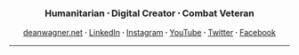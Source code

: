 <h3 align="center">Humanitarian 𐤟 Digital Creator 𐤟 Combat Veteran</h3>
<div align="center"><a href="https://deanwagner.net/">deanwagner.net</a> 𐤟 <a href="https://www.linkedin.com/in/deanrwagner/">LinkedIn</a> 𐤟 <a href="https://www.instagram.com/dean.r.wagner/">Instagram</a> 𐤟 <a href="https://www.youtube.com/DeanWagner12B">YouTube</a> 𐤟 <a href="https://twitter.com/Dean_Wagner">Twitter</a> 𐤟 <a href="https://www.facebook.com/TheDeanWagner">Facebook</a></div>
<hr>
